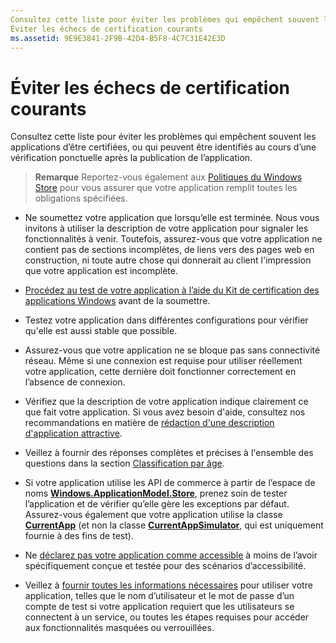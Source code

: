 ```yaml
---
Consultez cette liste pour éviter les problèmes qui empêchent souvent les applications d’être certifiées, ou qui peuvent être identifiés au cours d’une vérification ponctuelle après la publication de l’application.
Éviter les échecs de certification courants
ms.assetid: 9E9E3841-2F9B-42D4-B5F8-4C7C31E42E3D
---
```


# Éviter les échecs de certification courants


Consultez cette liste pour éviter les problèmes qui empêchent souvent les applications d’être certifiées, ou qui peuvent être identifiés au cours d’une vérification ponctuelle après la publication de l’application.

> **Remarque** Reportez-vous également aux [Politiques du Windows Store](https://msdn.microsoft.com/library/windows/apps/dn764944) pour vous assurer que votre application remplit toutes les obligations spécifiées.

 

-   Ne soumettez votre application que lorsqu’elle est terminée. Nous vous invitons à utiliser la description de votre application pour signaler les fonctionnalités à venir. Toutefois, assurez-vous que votre application ne contient pas de sections incomplètes, de liens vers des pages web en construction, ni toute autre chose qui donnerait au client l'impression que votre application est incomplète.

-   [Procédez au test de votre application à l’aide du Kit de certification des applications Windows](https://msdn.microsoft.com/library/windows/apps/mt186449) avant de la soumettre.

-   Testez votre application dans différentes configurations pour vérifier qu'elle est aussi stable que possible.

-   Assurez-vous que votre application ne se bloque pas sans connectivité réseau. Même si une connexion est requise pour utiliser réellement votre application, cette dernière doit fonctionner correctement en l’absence de connexion.
-   Vérifiez que la description de votre application indique clairement ce que fait votre application. Si vous avez besoin d'aide, consultez nos recommandations en matière de [rédaction d'une description d'application attractive](write-a-great-app-description.md).

-   Veillez à fournir des réponses complètes et précises à l'ensemble des questions dans la section [Classification par âge](age-ratings.md).

-   Si votre application utilise les API de commerce à partir de l’espace de noms [**Windows.ApplicationModel.Store**](https://msdn.microsoft.com/library/windows/apps/br225197), prenez soin de tester l’application et de vérifier qu’elle gère les exceptions par défaut. Assurez-vous également que votre application utilise la classe [**CurrentApp**](https://msdn.microsoft.com/library/windows/apps/hh779765) (et non la classe [**CurrentAppSimulator**](https://msdn.microsoft.com/library/windows/apps/hh779766), qui est uniquement fournie à des fins de test).

-   Ne [déclarez pas votre application comme accessible](app-declarations.md#this-app-has-been-tested-to-meet-accessibility-guidelines) à moins de l’avoir spécifiquement conçue et testée pour des scénarios d’accessibilité.

-   Veillez à [fournir toutes les informations nécessaires](notes-for-certification.md) pour utiliser votre application, telles que le nom d’utilisateur et le mot de passe d’un compte de test si votre application requiert que les utilisateurs se connectent à un service, ou toutes les étapes requises pour accéder aux fonctionnalités masquées ou verrouillées.

 

 






<!--HONumber=Mar16_HO1-->


